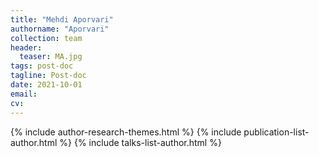 ```yaml
---
title: "Mehdi Aporvari"
authorname: "Aporvari"
collection: team
header:
  teaser: MA.jpg
tags: post-doc
tagline: Post-doc
date: 2021-10-01
email: 
cv: 
---
```



{% include author-research-themes.html %}
{% include publication-list-author.html %}
{% include talks-list-author.html %}